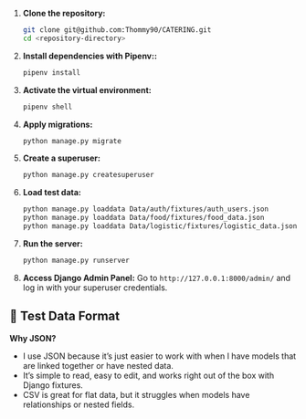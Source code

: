 1. **Clone the repository:**
    ```bash
    git clone git@github.com:Thommy90/CATERING.git
    cd <repository-directory>
    ```

2. **Install dependencies with Pipenv::**
    ```bash
    pipenv install
    ```

3. **Activate the virtual environment:**
    ```bash
    pipenv shell
    ```
   
4. **Apply migrations:**
    ```bash
    python manage.py migrate
    ```
5. **Create a superuser:**
    ```bash
    python manage.py createsuperuser
    ```
   
6. **Load test data:**
    ```bash
    python manage.py loaddata Data/auth/fixtures/auth_users.json
    python manage.py loaddata Data/food/fixtures/food_data.json
    python manage.py loaddata Data/logistic/fixtures/logistic_data.json
    ```

7. **Run the server:**
    ```bash
    python manage.py runserver
    ```

8. **Access Django Admin Panel:**
    Go to `http://127.0.0.1:8000/admin/` and log in with your superuser credentials.

## 📂 Test Data Format

**Why JSON?**

- I use JSON because it’s just easier to work with when I have models that are linked together or have nested data. 
- It’s simple to read, easy to edit, and works right out of the box with Django fixtures. 
- CSV is great for flat data, but it struggles when models have relationships or nested fields.